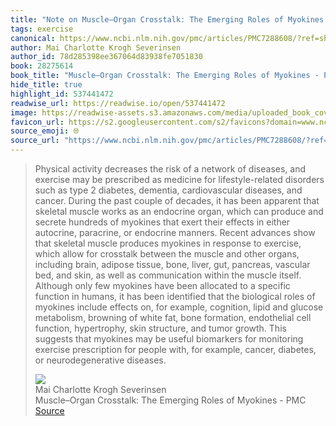 ```yaml
---
title: "Note on Muscle–Organ Crosstalk: The Emerging Roles of Myokines - PMC via Mai Charlotte Krogh Severinsen"
tags: exercise
canonical: https://www.ncbi.nlm.nih.gov/pmc/articles/PMC7288608/?ref=shesabeast.co
author: Mai Charlotte Krogh Severinsen
author_id: 78d285398ee367064d83938fe7051830
book: 28275614
book_title: "Muscle–Organ Crosstalk: The Emerging Roles of Myokines - PMC"
hide_title: true
highlight_id: 537441472
readwise_url: https://readwise.io/open/537441472
image: https://readwise-assets.s3.amazonaws.com/media/uploaded_book_covers/profile_265723/pmc-card-share.jpg
favicon_url: https://s2.googleusercontent.com/s2/favicons?domain=www.ncbi.nlm.nih.gov
source_emoji: 🌐
source_url: "https://www.ncbi.nlm.nih.gov/pmc/articles/PMC7288608/?ref=shesabeast.co#:~:text=Physical%20activity%20decreases,or%20neurodegenerative%20diseases."
---
```


> Physical activity decreases the risk of a network of diseases, and exercise may be prescribed as medicine for lifestyle-related disorders such as type 2 diabetes, dementia, cardiovascular diseases, and cancer. During the past couple of decades, it has been apparent that skeletal muscle works as an endocrine organ, which can produce and secrete hundreds of myokines that exert their effects in either autocrine, paracrine, or endocrine manners. Recent advances show that skeletal muscle produces myokines in response to exercise, which allow for crosstalk between the muscle and other organs, including brain, adipose tissue, bone, liver, gut, pancreas, vascular bed, and skin, as well as communication within the muscle itself. Although only few myokines have been allocated to a specific function in humans, it has been identified that the biological roles of myokines include effects on, for example, cognition, lipid and glucose metabolism, browning of white fat, bone formation, endothelial cell function, hypertrophy, skin structure, and tumor growth. This suggests that myokines may be useful biomarkers for monitoring exercise prescription for people with, for example, cancer, diabetes, or neurodegenerative diseases.
> <div class="quoteback-footer"><div class="quoteback-avatar"><img class="mini-favicon" src="https://s2.googleusercontent.com/s2/favicons?domain=www.ncbi.nlm.nih.gov"></div><div class="quoteback-metadata"><div class="metadata-inner"><span style="display:none">FROM:</span><div aria-label="Mai Charlotte Krogh Severinsen" class="quoteback-author"> Mai Charlotte Krogh Severinsen</div><div aria-label="Muscle–Organ Crosstalk: The Emerging Roles of Myokines - PMC" class="quoteback-title"> Muscle–Organ Crosstalk: The Emerging Roles of Myokines - PMC</div></div></div><div class="quoteback-backlink"><a target="_blank" aria-label="go to the full text of this quotation" rel="noopener" href="https://www.ncbi.nlm.nih.gov/pmc/articles/PMC7288608/?ref=shesabeast.co#:~:text=Physical%20activity%20decreases,or%20neurodegenerative%20diseases." class="quoteback-arrow"> Source</a></div></div>